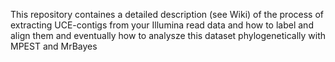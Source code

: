 This repository containes a detailed description (see Wiki) of the process of extracting UCE-contigs from your Illumina read data and how to label and align them and eventually how to analysze this dataset phylogenetically with MPEST and MrBayes
